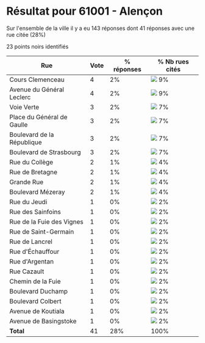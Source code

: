 # Résultat pour 61001 - Alençon

Sur l'ensemble de la ville il y a eu 143 réponses dont 41 réponses avec une rue citée (28%)

23 points noirs identifiés

| Rue | Vote | % réponses | % Nb rues cités|
|-----|------|------------|----------------|
| Cours Clemenceau | 4 | 2% | <img src="../../img/bar_9.gif" />&nbsp;9%|
| Avenue du Général Leclerc | 4 | 2% | <img src="../../img/bar_9.gif" />&nbsp;9%|
| Voie Verte | 3 | 2% | <img src="../../img/bar_7.gif" />&nbsp;7%|
| Place du Général de Gaulle | 3 | 2% | <img src="../../img/bar_7.gif" />&nbsp;7%|
| Boulevard de la République | 3 | 2% | <img src="../../img/bar_7.gif" />&nbsp;7%|
| Boulevard de Strasbourg | 3 | 2% | <img src="../../img/bar_7.gif" />&nbsp;7%|
| Rue du Collège | 2 | 1% | <img src="../../img/bar_4.gif" />&nbsp;4%|
| Rue de Bretagne | 2 | 1% | <img src="../../img/bar_4.gif" />&nbsp;4%|
| Grande Rue | 2 | 1% | <img src="../../img/bar_4.gif" />&nbsp;4%|
| Boulevard Mézeray | 2 | 1% | <img src="../../img/bar_4.gif" />&nbsp;4%|
| Rue du Jeudi | 1 | 0% | <img src="../../img/bar_2.gif" />&nbsp;2%|
| Rue des Sainfoins | 1 | 0% | <img src="../../img/bar_2.gif" />&nbsp;2%|
| Rue de la Fuie des Vignes | 1 | 0% | <img src="../../img/bar_2.gif" />&nbsp;2%|
| Rue de Saint-Germain | 1 | 0% | <img src="../../img/bar_2.gif" />&nbsp;2%|
| Rue de Lancrel | 1 | 0% | <img src="../../img/bar_2.gif" />&nbsp;2%|
| Rue d'Échauffour | 1 | 0% | <img src="../../img/bar_2.gif" />&nbsp;2%|
| Rue d'Argentan | 1 | 0% | <img src="../../img/bar_2.gif" />&nbsp;2%|
| Rue Cazault | 1 | 0% | <img src="../../img/bar_2.gif" />&nbsp;2%|
| Chemin de la Fuie | 1 | 0% | <img src="../../img/bar_2.gif" />&nbsp;2%|
| Boulevard Duchamp | 1 | 0% | <img src="../../img/bar_2.gif" />&nbsp;2%|
| Boulevard Colbert | 1 | 0% | <img src="../../img/bar_2.gif" />&nbsp;2%|
| Avenue de Koutiala | 1 | 0% | <img src="../../img/bar_2.gif" />&nbsp;2%|
| Avenue de Basingstoke | 1 | 0% | <img src="../../img/bar_2.gif" />&nbsp;2%|
| **Total** | 41 | 28% | 100%|
